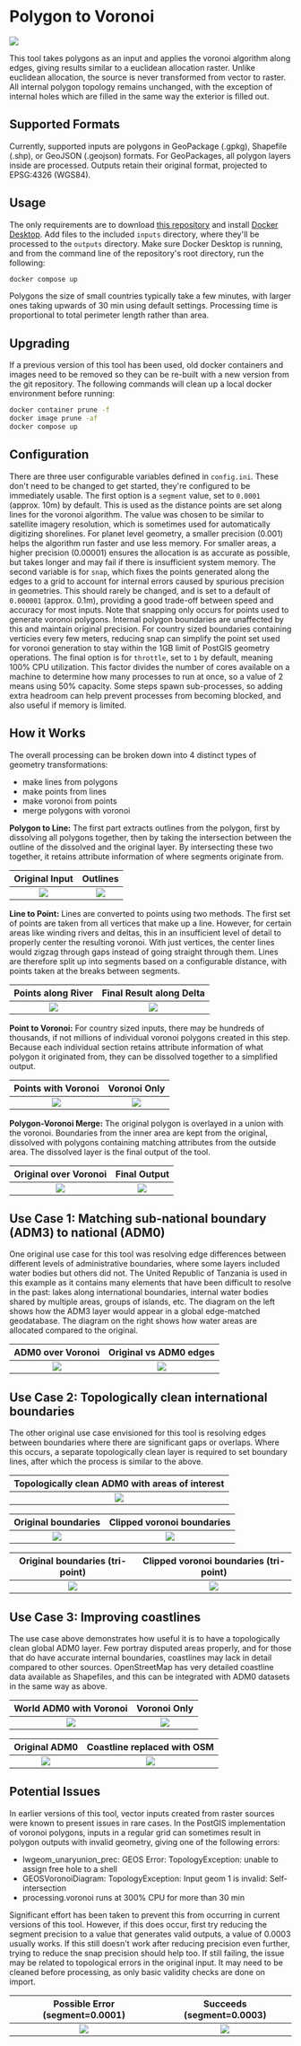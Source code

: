 # Polygon to Voronoi

![](https://img.fieldmaps.io/polygon-voronoi/wld_01.png)

This tool takes polygons as an input and applies the voronoi algorithm along edges, giving results similar to a euclidean allocation raster. Unlike euclidean allocation, the source is never transformed from vector to raster. All internal polygon topology remains unchanged, with the exception of internal holes which are filled in the same way the exterior is filled out.

## Supported Formats

Currently, supported inputs are polygons in GeoPackage (.gpkg), Shapefile (.shp), or GeoJSON (.geojson) formats. For GeoPackages, all polygon layers inside are processed. Outputs retain their original format, projected to EPSG:4326 (WGS84).

## Usage

The only requirements are to download [this repository](https://github.com/fieldmaps/polygon-voronoi/archive/refs/heads/main.zip) and install [Docker Desktop](https://www.docker.com/products/docker-desktop). Add files to the included `inputs` directory, where they'll be processed to the `outputs` directory. Make sure Docker Desktop is running, and from the command line of the repository's root directory, run the following:

```sh
docker compose up
```

Polygons the size of small countries typically take a few minutes, with larger ones taking upwards of 30 min using default settings. Processing time is proportional to total perimeter length rather than area.

## Upgrading

If a previous version of this tool has been used, old docker containers and images need to be removed so they can be re-built with a new version from the git repository. The following commands will clean up a local docker environment before running:

```sh
docker container prune -f
docker image prune -af
docker compose up
```

## Configuration

There are three user configurable variables defined in `config.ini`. These don't need to be changed to get started, they're configured to be immediately usable. The first option is a `segment` value, set to `0.0001` (approx. 10m) by default. This is used as the distance points are set along lines for the voronoi algorithm. The value was chosen to be similar to satellite imagery resolution, which is sometimes used for automatically digitizing shorelines. For planet level geometry, a smaller precision (0.001) helps the algorithm run faster and use less memory. For smaller areas, a higher precision (0.00001) ensures the allocation is as accurate as possible, but takes longer and may fail if there is insufficient system memory. The second variable is for `snap`, which fixes the points generated along the edges to a grid to account for internal errors caused by spurious precision in geometries. This should rarely be changed, and is set to a default of `0.000001` (approx. 0.1m), providing a good trade-off between speed and accuracy for most inputs. Note that snapping only occurs for points used to generate voronoi polygons. Internal polygon boundaries are unaffected by this and maintain original precision. For country sized boundaries containing verticies every few meters, reducing snap can simplify the point set used for voronoi generation to stay within the 1GB limit of PostGIS geometry operations. The final option is for `throttle`, set to `1` by default, meaning 100% CPU utilization. This factor divides the number of cores available on a machine to determine how many processes to run at once, so a value of 2 means using 50% capacity. Some steps spawn sub-processes, so adding extra headroom can help prevent processes from becoming blocked, and also useful if memory is limited.

## How it Works

The overall processing can be broken down into 4 distinct types of geometry transformations:

- make lines from polygons
- make points from lines
- make voronoi from points
- merge polygons with voronoi

**Polygon to Line:** The first part extracts outlines from the polygon, first by dissolving all polygons together, then by taking the intersection between the outline of the dissolved and the original layer. By intersecting these two together, it retains attribute information of where segments originate from.

|                      Original Input                      |                         Outlines                         |
| :------------------------------------------------------: | :------------------------------------------------------: |
| ![](https://img.fieldmaps.io/polygon-voronoi/tza_01.png) | ![](https://img.fieldmaps.io/polygon-voronoi/tza_02.png) |

**Line to Point:** Lines are converted to points using two methods. The first set of points are taken from all vertices that make up a line. However, for certain areas like winding rivers and deltas, this in an insufficient level of detail to properly center the resulting voronoi. With just vertices, the center lines would zigzag through gaps instead of going straight through them. Lines are therefore split up into segments based on a configurable distance, with points taken at the breaks between segments.

|                    Points along River                    |                 Final Result along Delta                 |
| :------------------------------------------------------: | :------------------------------------------------------: |
| ![](https://img.fieldmaps.io/polygon-voronoi/tza_03.png) | ![](https://img.fieldmaps.io/polygon-voronoi/tza_04.png) |

**Point to Voronoi:** For country sized inputs, there may be hundreds of thousands, if not millions of individual voronoi polygons created in this step. Because each individual section retains attribute information of what polygon it originated from, they can be dissolved together to a simplified output.

|                   Points with Voronoi                    |                       Voronoi Only                       |
| :------------------------------------------------------: | :------------------------------------------------------: |
| ![](https://img.fieldmaps.io/polygon-voronoi/tza_05.png) | ![](https://img.fieldmaps.io/polygon-voronoi/tza_06.png) |

**Polygon-Voronoi Merge:** The original polygon is overlayed in a union with the voronoi. Boundaries from the inner area are kept from the original, dissolved with polygons containing matching attributes from the outside area. The dissolved layer is the final output of the tool.

|                  Original over Voronoi                   |                       Final Output                       |
| :------------------------------------------------------: | :------------------------------------------------------: |
| ![](https://img.fieldmaps.io/polygon-voronoi/tza_07.png) | ![](https://img.fieldmaps.io/polygon-voronoi/tza_08.png) |

## Use Case 1: Matching sub-national boundary (ADM3) to national (ADM0)

One original use case for this tool was resolving edge differences between different levels of administrative boundaries, where some layers included water bodies but others did not. The United Republic of Tanzania is used in this example as it contains many elements that have been difficult to resolve in the past: lakes along international boundaries, internal water bodies shared by multiple areas, groups of islands, etc. The diagram on the left shows how the ADM3 layer would appear in a global edge-matched geodatabase. The diagram on the right shows how water areas are allocated compared to the original.

|                    ADM0 over Voronoi                     |                  Original vs ADM0 edges                  |
| :------------------------------------------------------: | :------------------------------------------------------: |
| ![](https://img.fieldmaps.io/polygon-voronoi/tza_09.png) | ![](https://img.fieldmaps.io/polygon-voronoi/tza_10.png) |

## Use Case 2: Topologically clean international boundaries

The other original use case envisioned for this tool is resolving edges between boundaries where there are significant gaps or overlaps. Where this occurs, a separate topologically clean layer is required to set boundary lines, after which the process is similar to the above.

|     Topologically clean ADM0 with areas of interest      |
| :------------------------------------------------------: |
| ![](https://img.fieldmaps.io/polygon-voronoi/tri_00.png) |

|                   Original boundaries                    |                Clipped voronoi boundaries                |
| :------------------------------------------------------: | :------------------------------------------------------: |
| ![](https://img.fieldmaps.io/polygon-voronoi/tri_01.png) | ![](https://img.fieldmaps.io/polygon-voronoi/tri_02.png) |

|             Original boundaries (tri-point)              |          Clipped voronoi boundaries (tri-point)          |
| :------------------------------------------------------: | :------------------------------------------------------: |
| ![](https://img.fieldmaps.io/polygon-voronoi/tri_03.png) | ![](https://img.fieldmaps.io/polygon-voronoi/tri_04.png) |

## Use Case 3: Improving coastlines

The use case above demonstrates how useful it is to have a topologically clean global ADM0 layer. Few portray disputed areas properly, and for those that do have accurate internal boundaries, coastlines may lack in detail compared to other sources. OpenStreetMap has very detailed coastline data available as Shapefiles, and this can be integrated with ADM0 datasets in the same way as above.

|                 World ADM0 with Voronoi                  |                       Voronoi Only                       |
| :------------------------------------------------------: | :------------------------------------------------------: |
| ![](https://img.fieldmaps.io/polygon-voronoi/wld_01.png) | ![](https://img.fieldmaps.io/polygon-voronoi/wld_02.png) |

|                      Original ADM0                       |               Coastline replaced with OSM                |
| :------------------------------------------------------: | :------------------------------------------------------: |
| ![](https://img.fieldmaps.io/polygon-voronoi/wld_03.png) | ![](https://img.fieldmaps.io/polygon-voronoi/wld_04.png) |

## Potential Issues

In earlier versions of this tool, vector inputs created from raster sources were known to present issues in rare cases. In the PostGIS implementation of voronoi polygons, inputs in a regular grid can sometimes result in polygon outputs with invalid geometry, giving one of the following errors:

- lwgeom_unaryunion_prec: GEOS Error: TopologyException: unable to assign free hole to a shell
- GEOSVoronoiDiagram: TopologyException: Input geom 1 is invalid: Self-intersection
- processing.voronoi runs at 300% CPU for more than 30 min

Significant effort has been taken to prevent this from occurring in current versions of this tool. However, if this does occur, first try reducing the segment precision to a value that generates valid outputs, a value of 0.0003 usually works. If this still doesn't work after reducing precision even further, trying to reduce the snap precision should help too. If still failing, the issue may be related to topological errors in the original input. It may need to be cleaned before processing, as only basic validity checks are done on import.

|             Possible Error (segment=0.0001)              |                Succeeds (segment=0.0003)                 |
| :------------------------------------------------------: | :------------------------------------------------------: |
| ![](https://img.fieldmaps.io/polygon-voronoi/err_01.png) | ![](https://img.fieldmaps.io/polygon-voronoi/err_02.png) |
